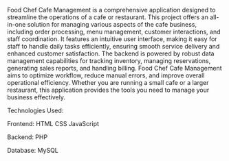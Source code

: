 Food Chef Cafe Management is a comprehensive application designed to streamline the operations of a cafe or restaurant. This project offers an all-in-one solution for managing various aspects of the cafe business, including order processing, menu management, customer interactions, and staff coordination. It features an intuitive user interface, making it easy for staff to handle daily tasks efficiently, ensuring smooth service delivery and enhanced customer satisfaction. The backend is powered by robust data management capabilities for tracking inventory, managing reservations, generating sales reports, and handling billing. Food Chef Cafe Management aims to optimize workflow, reduce manual errors, and improve overall operational efficiency. Whether you are running a small cafe or a larger restaurant, this application provides the tools you need to manage your business effectively.

Technologies Used:

Frontend:
HTML
CSS
JavaScript

Backend:
PHP

Database:
MySQL

